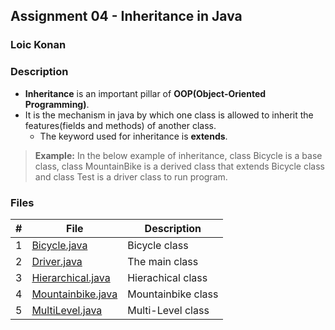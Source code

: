 ## Assignment 04 - Inheritance in Java

### Loic Konan

### Description

- **Inheritance** is an important pillar of **OOP(Object-Oriented Programming)**.<br> 
- It is the mechanism in java by which one class is allowed to inherit the features(fields and methods) of another class.
  - The keyword used for inheritance is **extends**.
  
> **Example:** In the below example of inheritance, class Bicycle is a base class,
> class MountainBike is a derived class that extends Bicycle class and class Test is a driver class to run program.

### Files

|   #   | File                                   | Description        |
| :---: | -------------------------------------- | ------------------ |
|   1   | [Bicycle.java](Bicycle.java)           | Bicycle class      |
|   2   | [Driver.java](Driver.java)             | The main class     |
|   3   | [Hierarchical.java](Hierarchical.java) | Hierachical class  |
|   4   | [Mountainbike.java](Mountainbike.java) | Mountainbike class |
|   5   | [MultiLevel.java](MultiLevel.java)     | Multi-Level class  |
